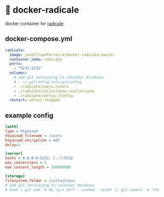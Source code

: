 # :calendar: docker-radicale

docker container for [radicale](https://radicale.org/v3.html)

## docker-compose.yml

```yml
radicale:
  image: josefilipeferreira/docker-radicale:master
  container_name: radicale
  ports:
    - "5232:5232"
  volumes:
    # add git versioning to calendar database
    # - ~/.gitconfig:/etc/gitconfig
    - ./radicale/users:/users
    - ./radicale/collections:/collections
    - ./radicale/config:/config
  restart: unless-stopped
```

## example config

```ini
[auth]
type = htpasswd
htpasswd_filename = /users
htpasswd_encryption = md5
delay=1

[server]
hosts = 0.0.0.0:5232, [::]:5232
max_connections = 5
max_content_length = 100000000

[storage]
filesystem_folder = /collections
# add git versioning to calendar database
# hook = git add -A && (git diff --cached --quiet || git commit -m "Changes by "%(user)s)
```
